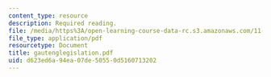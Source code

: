 ```yaml
---
content_type: resource
description: Required reading.
file: /media/https%3A/open-learning-course-data-rc.s3.amazonaws.com/11-422-downtown-management-organizations-fall-2006/d623ed6a94ea07de50550d5160713202_gautenglegislation.pdf
file_type: application/pdf
resourcetype: Document
title: gautenglegislation.pdf
uid: d623ed6a-94ea-07de-5055-0d5160713202
---
```

